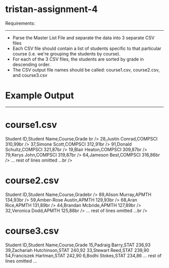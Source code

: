 # tristan-assignment-4

Requirements:
*************
- Parse the Master List File and separate the data into 3 separate CSV files
- Each CSV file should contain a list of students specific to that particular course (i.e. we're grouping the students by course). 
- For each of the 3 CSV files, the students are sorted by grade in descending order.
- The CSV output file names should be called: course1.csv, course2.csv, and course3.csv

# Example Output
****************

course1.csv
===========

  Student ID,Student Name,Course,Grade br />
  28,Justin Conrad,COMPSCI 310,99br />
  37,Simone Scott,COMPSCI 312,91br />
  91,Donald Schultz,COMPSCI 321,87br />
  19,Blair Heaton,COMPSCI 309,87br />
  79,Kerys John,COMPSCI 319,87br />
  64,Jameson Best,COMPSCI 316,86br />
  ... rest of lines omitted ...br />

course2.csv
===========

  Student ID,Student Name,Course,Gradebr />
  89,Alison Murray,APMTH 134,93br />
  59,Amber-Rose Austin,APMTH 129,93br />
  68,Aran Rice,APMTH 131,89br />
  44,Brandan Mcbride,APMTH 127,89br />
  32,Veronica Dodd,APMTH 125,88br />
  ... rest of lines omitted ...br />

course3.csv
===========

  Student ID,Student Name,Course,Grade
  15,Padraig Barry,STAT 236,93
  39,Zachariah Hutchinson,STAT 240,92
  33,Stewart Reed,STAT 239,90
  54,Franciszek Hartman,STAT 242,90
  6,Bodhi Stokes,STAT 234,86
  ... rest of lines omitted ...
